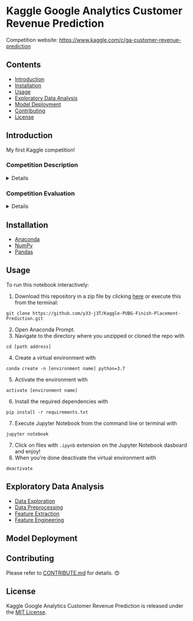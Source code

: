 # Kaggle Google Analytics Customer Revenue Prediction
Competition website: https://www.kaggle.com/c/ga-customer-revenue-prediction

## Contents
- [Introduction](#Introduction)
- [Installation](#Installation)
- [Usage](#Usage)
- [Exploratory Data Analysis](#Exploratory-Data-Analysis)
- [Model Deployment](#Model-Deployment)
- [Contributing](#Contributing)
- [License](#License)

## Introduction
My first Kaggle competition!

### Competition Description
<details>
<summary>Details</summary>
  
>The 80/20 rule has proven true for many businesses–only a small percentage of customers produce most of the revenue. As such, marketing teams are challenged to make appropriate investments in promotional strategies.
>
> RStudio, the developer of free and open tools for R and enterprise-ready products for teams to scale and share work, has partnered with Google Cloud and Kaggle to demonstrate the business impact that thorough data analysis can have.
>
> In this competition, you’re challenged to analyze a Google Merchandise Store (also known as GStore, where Google swag is sold) customer dataset to predict revenue per customer. Hopefully, the outcome will be more actionable operational changes and a better use of marketing budgets for those companies who choose to use data analysis on top of GA data.

*from [competition website...](https://www.kaggle.com/c/ga-customer-revenue-prediction)*

</details>

### Competition Evaluation
<details>
<summary>Details</summary>
  
> #### Root Mean Squared Error (RMSE)
> Submissions are scored on the root mean squared error. RMSE is defined as:
>
> <p align="center">
> <img src="https://latex.codecogs.com/svg.latex?RMSE&space;=&space;\sqrt{\frac{1}{n}\sum_{i=1}^{n}&space;\left&space;(&space;y_{i}&space;-&space;\hat{y}_{i}&space;\right&space;)^{2}}" title="root mean squared error" />
> </p>
>
> where y hat is the natural log of the predicted revenue for a customer and y is the natural log of the actual summed revenue value plus one.
>
> #### Submission File
> For each `fullVisitorId` in the test set, you must predict the **natural log** of their total revenue in `PredictedLogRevenue`. The submission file should contain a header and have the following format:
> ``` markdown
> fullVisitorId,PredictedLogRevenue
> 0000000259678714014,0
> 0000049363351866189,0
> 0000053049821714864,0
> etc.
> ```

*from [competition website...](https://www.kaggle.com/c/ga-customer-revenue-prediction)*

</details>

## Installation
- [Anaconda](https://www.anaconda.com/distribution/)
- [NumPy](http://www.numpy.org/)
- [Pandas](http://pandas.pydata.org/)

## Usage
To run this notebook interactively:

1. Download this repository in a zip file by clicking [here](https://github.com/y33-j3T/Kaggle-PUBG-Finish-Placement-Prediction/archive/master.zip) or execute this from the terminal: 
```
git clone https://github.com/y33-j3T/Kaggle-PUBG-Finish-Placement-Prediction.git
```
2. Open Anaconda Prompt.
3. Navigate to the directory where you unzipped or cloned the repo with
```
cd [path address]
```
4. Create a virtual environment with
```
conda create -n [environment name] python=3.7
```
5. Activate the environment with 
```
activate [environment name]
```
6. Install the required dependencies with
```
pip install -r requirements.txt
```
7. Execute Jupyter Notebook from the command line or terminal with
```
jupyter notebook
```
7. Click on files with `.ipynb` extension on the Jupyter Notebook dasboard and enjoy!
8. When you're done deactivate the virtual environment with 
```
deactivate
```

## Exploratory Data Analysis
- [Data Exploration]()
- [Data Preprocessing]()
- [Feature Extraction]()
- [Feature Engineering]()

## Model Deployment

## Contributing
Please refer to [CONTRIBUTE.md](./CONTRIBUTE.md) for details. :heart_eyes:

## License
Kaggle Google Analytics Customer Revenue Prediction is released under the [MIT License](./LICENSE).

